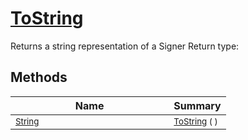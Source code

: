 # [ToString](./Signer-100663452.md)

Returns a string representation of a Signer
Return type:
## Methods

| Name | Summary | 
| --- | --- | 
| <sub>[String](https://docs.microsoft.com/en-us/dotnet/api/System.String)</sub><img width=200/>| <sub>[ToString](./Signer-100663452.md) (  )</sub>| <br>


